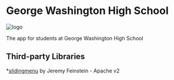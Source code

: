 George Washington High School
=============================
![logo](https://raw.githubusercontent.com/kevingil/WASH/master/workspace/wash/res/drawable-xhdpi/ic_launcher.png)

The app for students at George Washington High School

## Third-party Libraries

*[slidingmenu](https://github.com/jfeinstein10/SlidingMenu) by Jeremy Feinstein - Apache v2
